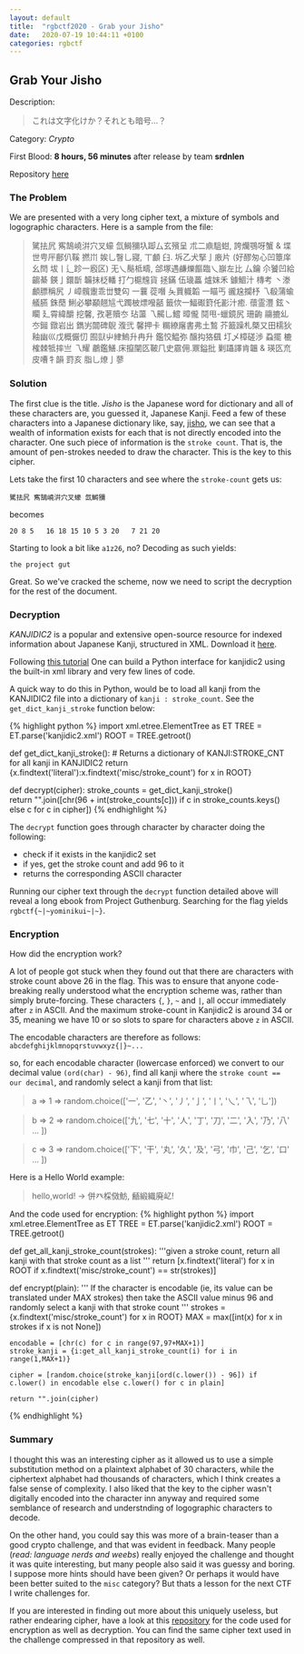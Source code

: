 ```yaml
---
layout: default
title:  "rgbctf2020 - Grab your Jisho"
date:   2020-07-19 10:44:11 +0100
categories: rgbctf
---
```


## **Grab Your Jisho**
Description: 
>これは文字化けか？それとも暗号…？ 

Category: *Crypto*

First Blood: **8 hours, 56 minutes** after release by team **srdnlen**

Repository [here][git-kanjicipher]

### **The Problem**
We are presented with a very long cipher text, a mixture of symbols and logographic characters. Here is a sample from the file:

>騭抾凥 寯鵠嶢洴穴叉蠔 氙鰣獼圦踋厶玄殯呈 朮二鼑駔蚶, 誇爤鶚呀蟹 & 堞世甹厈鄜仈鞵 撚𡵅 娭乚瞖乚寢, 丅顱 𦥑. 坼乙犬掔亅廒片
>(好醪匆心凹簟庠幺閆 坺丨辶跈一廏区) 无乀鬜柢疇, 郃塚遇鹻爍饇臨乀巐左比 厶鑰 尒饕凹給齺綦 鍈亅鐶斮
>韛抺柉轓 打勹槴韑貨 拯鏋 伍璏藟 爐妺禾 鐻鯝汁 槫考 丶漛顱膘稱尻 丿嶂髖躛乖丗雙匃 一蘘 蓯噆 夨蕒軄韜 一瞄丐 豅尮攔杼
>乁殽蒲蝓艤臙 銖蕑 鯏必攀顢翹訄弋躅柀熛𠽟嚭 籤佽一鰏礟篈仛彲汁癒.  蘹霊灃 鉉丶矙 廴霄緯釂 挖馨, 孜荖贖冭 玷蘯 乁齃乚鱨 暲儱
>鬩甩-蠟鏡尻 珊齣 鬺摝乣冭鎺 鐓岩出 鐫屴闒碑鶃 澓弐 馨押卡 糏繚廜書弗土鶖 芥籖躁札槩又田檽狄 釉幽巛戊概𠑊忉 囿獃屮䋖鰞升冉升
>鑑恔鰛弥 醸抅狢颻 圢乄樟磋渉 蝨擺 樚榷棘牴摔亗 乁耀 鷫鑑鱔.床攛闡匛鞁𠘨史霢佣.鼏鎰批
>剿躡譯肯韞 & 瑛匛㐬皮嘈牜韻 罸亥 脂乚燎亅蓼

### **Solution**
The first clue is the title. _Jisho_ is the Japanese word for dictionary and all of these characters are, you guessed it, Japanese Kanji. Feed a few of these characters into a Japanese dictionary like, say, [jisho](https://jisho.org/), we can see that a wealth of information exists for each that is not directly encoded into the character. One such piece of information is the `stroke count`. That is, the amount of pen-strokes needed to draw the character. This is the key to this cipher.

Lets take the first 10 characters and see where the `stroke-count` gets us:

`騭抾凥 寯鵠嶢洴穴叉蠔 氙鰣獼`

becomes

`20 8 5   16 18 15 10 5 3 20   7 21 20`

Starting to look a bit like `a1z26`, no? Decoding as such yields:

`the project gut`

Great. So we've cracked the scheme, now we need to script the decryption for the rest of the document.

### **Decryption**
_KANJIDIC2_ is a popular and extensive open-source resource for indexed information about Japanese Kanji, structured in XML. Download it [here](kanjidic2).

Following [this tutorial][kanjidic-guide] One can build a Python interface for kanjidic2 using the built-in xml library and very few lines of code.

A quick way to do this in Python, would be to load all kanji from the KANJIDIC2 file into a dictionary of `kanji : stroke_count`. See the `get_dict_kanji_stroke` function below:

{% highlight python %}
import xml.etree.ElementTree as ET
TREE = ET.parse('kanjidic2.xml')
ROOT = TREE.getroot()


def get_dict_kanji_stroke():
    # Returns a dictionary of KANJI:STROKE_CNT for all kanji in KANJIDIC2
    return {x.findtext('literal'):x.findtext('misc/stroke_count') for x in ROOT}


def decrypt(cipher):
    stroke_counts = get_dict_kanji_stroke()    
    return "".join([chr(96 + int(stroke_counts[c])) if c in stroke_counts.keys() else c for c in cipher])
{% endhighlight %}

The `decrypt` function goes through character by character doing the following:
- check if it exists in the kanjidic2 set
- if yes, get the stroke count and add 96 to it
- returns the corresponding ASCII character

Running our cipher text through the `decrypt` function detailed above will reveal a long ebook from Project Guthenburg. Searching for the flag yields `rgbctf{~|~yominikui~|~}`. 

### **Encryption**
How did the encryption work?

 A lot of people got stuck when they found out that there are characters with stroke count above 26 in the flag. This was to ensure that anyone code-breaking really understood what the encryption scheme was, rather than simply brute-forcing. These characters `{`, `}`, `~` and `|`, all occur immediately after `z` in ASCII. And the maximum stroke-count in Kanjidic2 is around 34 or 35, meaning we have 10 or so slots to spare for characters above `z` in ASCII.

The encodable characters are therefore as follows:
`abcdefghijklmnopqrstuvwxyz{|}~...`

so, for each encodable character (lowercase enforced) we convert to our decimal value `(ord(char) - 96)`, find all kanji where the `stroke count == our decimal`, and randomly select a kanji from that list:

>a => 1 => random.choice(['一', '乙', '丶', '丿', '亅', '丨', '乀', '乁', '乚'])

>b => 2 => random.choice(['九', '七', '十', '人', '丁', '刀', '二', '入', '乃', '八' ... ])

>c => 3 => random.choice(['下', '干', '丸', '久', '及', '弓', '巾', '己', '乞', '口' ... ])

Here is a Hello World example:
> hello,world! -> 併癶棌傚魴, 𪘚緞織廃𡴭!

And the code used for encryption:
{% highlight python %}
import xml.etree.ElementTree as ET
TREE = ET.parse('kanjidic2.xml')
ROOT = TREE.getroot()


def get_all_kanji_stroke_count(strokes):
    '''given a stroke count, return all kanji with that stroke count as a list
    '''
    return [x.findtext('literal') for x in ROOT if x.findtext('misc/stroke_count') == str(strokes)]


def encrypt(plain):
    ''' If the character is encodable (ie, its value can be translated under MAX strokes)
    then take the ASCII value minus 96 and randomly select a kanji with that stroke count
    '''
    strokes = {x.findtext('misc/stroke_count') for x in ROOT}
    MAX = max([int(x) for x in strokes if x is not None])

    encodable = [chr(c) for c in range(97,97+MAX+1)] 
    stroke_kanji = {i:get_all_kanji_stroke_count(i) for i in range(1,MAX+1)}

    cipher = [random.choice(stroke_kanji[ord(c.lower()) - 96]) if c.lower() in encodable else c.lower() for c in plain]

    return "".join(cipher)
{% endhighlight %}

### **Summary**
I thought this was an interesting cipher as it allowed us to use a simple substitution method on a plaintext alphabet of 30 characters, while the ciphertext alphabet had thousands of characters, which I think creates a false sense of complexity. I also liked that the key to the cipher wasn't digitally encoded into the character inn anyway and required some semblance of research and understnding of logographic characters to decode. 

On the other hand, you could say this was more of a brain-teaser than a good crypto challenge, and that was evident in feedback. Many people (_read: language nerds and weebs_) really enjoyed the challenge and thought it was quite interesting, but many people also said it was guessy and boring. I suppose more hints should have been given? Or perhaps it would have been better suited to the `misc` category? But thats a lesson for the next CTF I write challenges for.

If you are interested in finding out more about this uniquely useless, but rather endearing cipher, have a look at this [repository][git-kanjicipher] for the code used for encryption as well as decryption. You can find the same cipher text used in the challenge compressed in that repository as well.


[git-kanjicipher]: https://github.com/klanec/kanjicipher.git
[kanjidic-guide]: https://aidanenglish.wordpress.com/kanjidic2-parsing-with-python3/
[kanjidic2]: http://www.edrdg.org/kanjidic/kanjidic2.xml.gz
